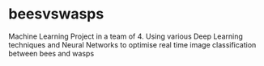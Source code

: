 # beesvswasps
Machine Learning Project in a team of 4. Using various Deep Learning techniques and Neural Networks to optimise real time image classification between bees and wasps
